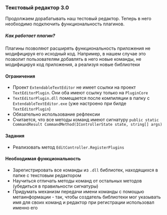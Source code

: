 ### Текстовый редактор 3.0

Продолжаем дорабатывать наш тестовый редактор. Теперь в него необходимо подключить функциональность плагинов.

##### Как работает плагин?
Плагины позволяют расширять функциональность приложения не модифицируя его исходный код. Например, в нашем случае это позволит пользователям добавлять в него новые команды, не модифицируя код приложения, а реализуя новые библиотеки 

#### Ограничения
- Проект `ExtendableTextEditor` не имеет ссылки на проект `TextEditorPlugin`. Они оба имеют ссылку только на `PluginCore`
- `TextEditorPlugin.dll` помещается после компиляции в папку с `ExtendableTextEditor.exe` (уже настроено при билде `TextEditorPlugin`)
- Обязательно использование рефлексии
- Считается, что все методы команд имеют сигнатуру `public static CommandResult CommandMethod(IControllerState state, string[] args)`

#### Задания 
- Реализовать метод `EditController.RegisterPlugins`

#### Необходимая функциональность 
- Зарегистрировать все команды из `.dll` библиотек, находящихся в папке с текстовым редактором
- Научиться отличать методы команд от остальных методов (убедиться в правильности сигнатуры)
- Придумать механизм передачи имени команды с помощью метаинформации - так, чтобы создатель библиотеки мог указывать имя для своих команд и редактор при регистрации использовал именно его